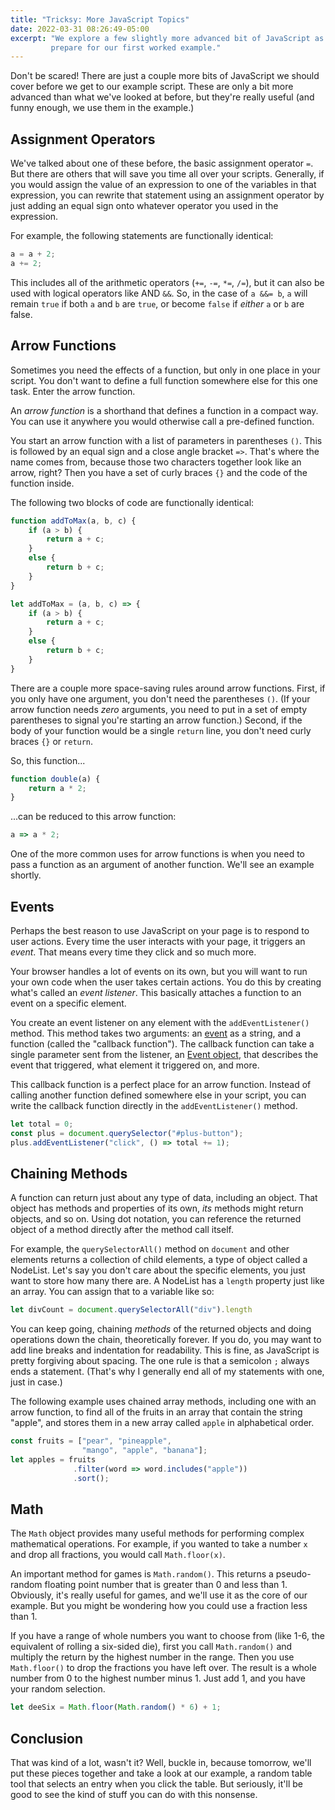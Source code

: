 ```yaml
---
title: "Tricksy: More JavaScript Topics"
date: 2022-03-31 08:26:49-05:00
excerpt: "We explore a few slightly more advanced bit of JavaScript as we 
         prepare for our first worked example."
---
```


Don't be scared! There are just a couple more bits of JavaScript we should
cover before we get to our example script. These are only a bit more advanced
than what we've looked at before, but they're really useful (and funny enough,
we use them in the example.)


## Assignment Operators
We've talked about one of these before, the basic assignment operator `=`. But
there are others that will save you time all over your scripts. Generally, if
you would assign the value of an expression to one of the variables in that
expression, you can rewrite that statement using an assignment operator by just
adding an equal sign onto whatever operator you used in the expression.

For example, the following statements are functionally identical:

```javascript
a = a + 2;
a += 2;
```

This includes all of the arithmetic operators (`+=`, `-=`, `*=`, `/=`), but it
can also be used with logical operators like AND `&&`. So, in the case of `a
&&= b`, `a` will remain `true` if both `a` and `b` are `true`, or become `false`
if _either_ `a` or `b` are false.


## Arrow Functions
Sometimes you need the effects of a function, but only in one place in your
script. You don't want to define a full function somewhere else for this one
task. Enter the arrow function.

An <dfn title="arrow function">arrow function</dfn> is a shorthand that defines
a function in a compact way. You can use it anywhere you would otherwise call a
pre-defined function.

You start an arrow function with a list of parameters in parentheses `()`. This
is followed by an equal sign and a close angle bracket `=>`. That's where the
name comes from, because those two characters together look like an arrow,
right? Then you have a set of curly braces `{}` and the code of the
function inside.

The following two blocks of code are functionally identical:

```javascript
function addToMax(a, b, c) {
    if (a > b) {
        return a + c;
    }
    else {
        return b + c;
    }
}

let addToMax = (a, b, c) => {
    if (a > b) {
        return a + c;
    }
    else {
        return b + c;
    }
}
```

There are a couple more space-saving rules around arrow functions. First, if you
only have one argument, you don't need the parentheses `()`. (If your arrow
function needs _zero_ arguments, you need to put in a set of empty parentheses
to signal you're starting an arrow function.) Second, if the body of your
function would be a single `return` line, you don't need curly braces `{}` or
`return`.

So, this function...

```javascript
function double(a) {
    return a * 2;
}
```

...can be reduced to this arrow function:

```javascript
a => a * 2;
```

One of the more common uses for arrow functions is when you need to pass a
function as an argument of another function. We'll see an example shortly.

## Events
Perhaps the best reason to use JavaScript on your page is to respond to user
actions. Every time the user interacts with your page, it triggers an <dfn title="even">event</dfn>. That means every time they click and so much more.

Your browser handles a lot of events on its own, but you will want to run your
own code when the user takes certain actions. You do this by creating what's
called an <dfn title="event listener">event listener</dfn>. This basically
attaches a function to an event on a specific element.

You create an event listener on any element with the `addEventListener()`
method. This method takes two arguments: an [event] as a string, and a function
(called the "callback function"). The callback function can take a single
parameter sent from the listener, an [Event object], that describes the event
that triggered, what element it triggered on, and more. 

This callback function is a perfect place for an arrow function. Instead of
calling another function defined somewhere else in your script, you can write
the callback function directly in the `addEventListener()` method.

```javascript
let total = 0;
const plus = document.querySelector("#plus-button");
plus.addEventListener("click", () => total += 1);
```


## Chaining Methods
A function can return just about any type of data, including an object. That
object has methods and properties of its own, _its_ methods might return
objects, and so on. Using dot notation, you can reference the returned object of
a method directly after the method call itself.

For example, the `querySelectorAll()` method on `document` and other elements
returns a collection of child elements, a type of object called a NodeList.
Let's say you don't care about the specific elements, you just want to store how
many there are. A NodeList has a `length` property just like an array. You can
assign that to a variable like so:

```javascript
let divCount = document.querySelectorAll("div").length
```

You can keep going, chaining _methods_ of the returned objects and doing
operations down the chain, theoretically forever. If you do, you may want to
add line breaks and indentation for readability. This is fine, as JavaScript is
pretty forgiving about spacing. The one rule is that a semicolon `;` always
ends a statement. (That's why I generally end all of my statements with one,
just in case.)

The following example uses chained array methods, including one with an arrow
function, to find all of the fruits in an array that contain the string "apple",
and stores them in a new array called `apple` in alphabetical order.

```javascript
const fruits = ["pear", "pineapple", 
                "mango", "apple", "banana"];
let apples = fruits
              .filter(word => word.includes("apple"))
              .sort();
```

## Math
The `Math` object provides many useful methods for performing complex
mathematical operations. For example, if you wanted to take a number `x` and
drop all fractions, you would call `Math.floor(x)`.

An important method for games is `Math.random()`. This returns a pseudo-random
floating point number that is greater than 0 and less than 1. Obviously, it's
really useful for games, and we'll use it as the core of our example. But you
might be wondering how you could use a fraction less than 1.

If you have a range of whole numbers you want to choose from (like 1-6, the
equivalent of rolling a six-sided die), first you call `Math.random()` and
multiply the return by the highest number in the range. Then you use
`Math.floor()` to drop the fractions you have left over. The result is a whole
number from 0 to the highest number minus 1. Just add 1, and you have your
random selection.

```javascript
let deeSix = Math.floor(Math.random() * 6) + 1;
```

## Conclusion
That was kind of a lot, wasn't it? Well, buckle in, because tomorrow, we'll put
these pieces together and take a look at our example, a random table tool that
selects an entry when you click the table. But seriously, it'll be good to see
the kind of stuff you can do with this nonsense.


<!-- Links & References -->
[event]: https://developer.mozilla.org/en-US/docs/Web/Events
[Event object]: https://developer.mozilla.org/en-US/docs/Web/API/Event
